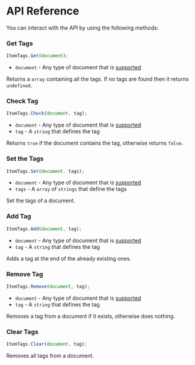 # API Reference
You can interact with the API by using the following methods:

### Get Tags
```js
ItemTags.Get(document);
```
- `document` - Any type of document that is [supported]()

Returns a `array` containing all the tags. If no tags are found then it returns `undefined`.

### Check Tag
```js
ItemTags.Check(document, tag);
```
- `document` - Any type of document that is [supported]()
- `tag` - A `string` that defines the tag

Returns `true` if the document contains the tag, otherwise returns `false`.

### Set the Tags
```js
ItemTags.Set(document, tags);
```
- `document` - Any type of document that is [supported]()
- `tags` - A `array` of `strings` that define the tags

Set the tags of a document.

### Add Tag
```js
ItemTags.Add(document, tag);
```
- `document` - Any type of document that is [supported]()
- `tag` - A `string` that defines the tag

Adds a tag at the end of the already existing ones.

### Remove Tag
```js
ItemTags.Remove(document, tag);
```
- `document` - Any type of document that is [supported]()
- `tag` - A `string` that defines the tag

Removes a tag from a document if it exists, otherwise does nothing.

### Clear Tags
```js
ItemTags.Clear(document, tag);
```
Removes all tags from a document.
